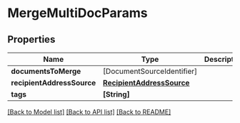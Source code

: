# MergeMultiDocParams

## Properties
Name | Type | Description | Notes
------------ | ------------- | ------------- | -------------
**documentsToMerge** | [DocumentSourceIdentifier] |  | 
**recipientAddressSource** | [**RecipientAddressSource**](RecipientAddressSource.md) |  | 
**tags** | **[String]** |  | [optional] 

[[Back to Model list]](../README.md#documentation-for-models) [[Back to API list]](../README.md#documentation-for-api-endpoints) [[Back to README]](../README.md)


